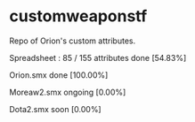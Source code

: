 # customweaponstf
Repo of Orion's custom attributes.

Spreadsheet : 85 / 155 attributes done [54.83%]

Orion.smx done [100.00%]

Moreaw2.smx ongoing [0.00%]

Dota2.smx soon [0.00%]
